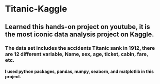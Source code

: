 # Titanic-Kaggle
## Learned this hands-on project on youtube, it is the most iconic data analysis project on Kaggle.
### The data set includes the accidents Titanic sank in 1912, there are 12 different variable, Name, sex, age, ticket, cabin, fare, etc.
#### I used python packages, pandas, numpy, seaborn, and matplotlib in this project.
